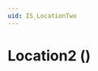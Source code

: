 ```yaml
---
uid: IS_LocationTwo
---
```


# Location2 (<Interface-specific description>)

<!-- This is an interface-specific skeleton topic. UPDATE WITH INFORMATION FOR YOUR INTERFACE. -->
